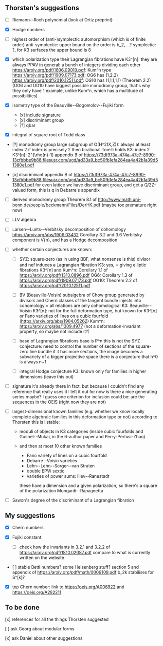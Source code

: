 
Thorsten's suggestions
----------------------

- [ ] Riemann--Roch polynomial
  (look at Ortiz preprint)

- [x] Hodge numbers

- [ ] highest order of (anti-)symplectic automorphism (which is of finite order)
  anti-symplectic: upper bound on the order is b_2, ...?
  symplectic: ?, for K3 surfaces the upper bound is 8

- [x] which polarization type their Lagrangian fibrations have
  K3^[n]: they are always PPAV
  in general: a bunch of integers dividing each other
  https://arxiv.org/pdf/1606.09010.pdf: Kum^n type
  https://arxiv.org/pdf/1909.07173.pdf: OG6 has (1,2,2)
  https://arxiv.org/pdf/2010.12511.pdf: OG10 has (1,1,1,1,1) (Theorem 2.2)
  (OG6 and OG10 have biggest possible monodromy group, that's why they only have 1 example, unlike Kum^n, which has a multitude of possibilities)

- [x] isometry type of the Beauville--Bogomolov--Fujiki form

  - [x] include signature
  - [x] discriminant group
  - [?] qbar

- [x] integral of square root of Todd class

- [?] monodromy group
  large subgroup of O(H^2(X,Z)): always at least index 2
  if index is precisely 2 then birational Torelli holds
  K3: index 2
  K3^[n]: 2^{\rho(n)-1}
  appendix B of https://73df973a-474a-47c7-8990-13cfbbbe9b88.filesusr.com/ugd/ad33a9_bc50fb1efa284ea4a42b1a39d51380e1.pdf

- [x] discriminant
  appendix B of https://73df973a-474a-47c7-8990-13cfbbbe9b88.filesusr.com/ugd/ad33a9_bc50fb1efa284ea4a42b1a39d51380e1.pdf
  for even lattice we have discriminant group, and get a Q/2Z-valued form, this is q in Debarre's appendix

- [ ] derived monodromy group
  Theorem 8.1 of http://www.math.uni-bonn.de/people/beckmann/Files/DerHK.pdf
  (maybe too premature right now)

- [ ] LLV algebra

- [ ] Larsen--Lunts--Verbitsky decomposition of cohomology
  https://arxiv.org/abs/1906.03432
  Corollary 3.2 and 3.6
  Verbitsky component is V{n}, and has a Hodge decomposition

- [ ] whether certain conjectures are known:
  - [ ] SYZ: square-zero (as in using BBF, what nonsense is this) divisor and nef induces a Lagrangian fibration
    K3: yes, = giving elliptic fibrations
    K3^[n] and Kum^n: Corollary 1.1 of https://arxiv.org/pdf/1310.0896.pdf
    OG6: Corollary 1.3 of https://arxiv.org/pdf/1909.07173.pdf
    OG10: Theorem 2.2 of https://arxiv.org/pdf/2010.12511.pdf

  - [ ] BV (Beauville-Voisin)
    subalgebra of Chow group generated by divisors and Chern classes of the tangent bundle injects into cohomology
    = all relations are only cohomological
    K3: Beauville--Voisin
    K3^[n]: not for the full deformation type, but known for K3^[n] or Fano varieties of lines on a cubic fourfold
    (https://arxiv.org/abs/1904.05262)
    Kum^n: https://arxiv.org/abs/1309.4977
    (not a deformation-invariant property, so maybe not include it?)

  - [ ] base of Lagrangian fibrations base is P^n
    this is not the SYZ conjecture: need to control the number of sections of the square-zero line bundle
    if it has more sections, the image becomes a subvariety of a bigger projective space
    there is a conjecture that h^0 is always n+1

  - [ ] integral Hodge conjecture
    K3: known
    only for families in higher dimensions
    (leave this out)

- [ ] signature
  it's already there in fact, but because I couldn't find any reference that really uses it I left it out for now
  is there a nice generating series maybe?
  I guess one criterion for inclusion could be: are the sequences in the OEIS (right now they are not)

- [ ] largest-dimensional known families (e.g. whether we know locally complete algebraic families in this deformation type or not)
  according to Thorsten this is listable:
  - moduli of objects in K3 categories (inside cubic fourfolds and Gushel--Mukai, in the 6-author paper and Perry-Pertusi-Zhao)
  - and then at most 10 other known families
    - Fano variety of lines on a cubic fourfold
    - Debarre--Voisin varieties
    - Lehn--Lehn--Sorger--van Straten
    - double EPW sextic
    - varieties of power sums: Iliev--Ranestadt

    these have a dimension
    and a given polarization, so there's a square of the polarization
    Mongardi--Rapagnetta

- [ ] Sawon's degree of the discriminant of a Lagrangian fibration

My suggestions
--------------

- [x] Chern numbers

- [x] Fujiki constant

  - [ ] check how the invariants in 3.2.1 and 3.2.2 of https://arxiv.org/pdf/1810.02087.pdf compare to what is currently written on the website

- [ ] stable Betti numbers? some Heisenberg stuff?
  section 5 and appendix of https://arxiv.org/pdf/math/0009109.pdf
  b_2k stabilises for S^[k]?

- [x] top Chern number: link to https://oeis.org/A006922 and https://oeis.org/A282211


To be done
----------

[x] references for all the things Thorsten suggested

[ ] ask Georg about modular forms

[x] ask Daniel about other suggestions

